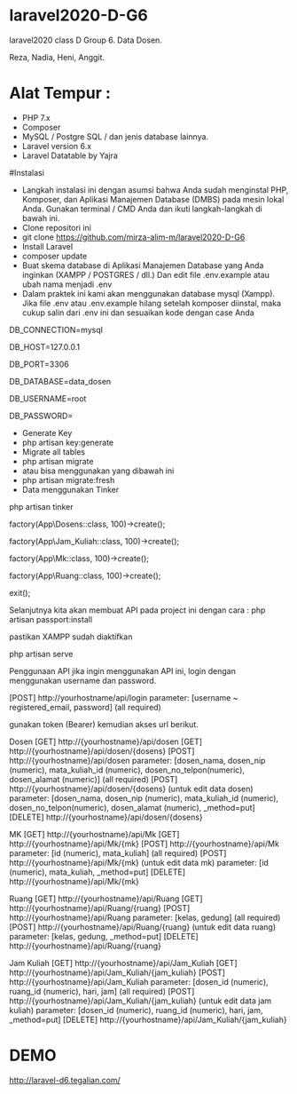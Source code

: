 # laravel2020-D-G6
laravel2020 class D Group 6. Data Dosen.

Reza, Nadia, Heni, Anggit.

# Alat Tempur :
- PHP 7.x
- Composer
- MySQL / Postgre SQL / dan jenis database lainnya.
- Laravel version 6.x
- Laravel Datatable by Yajra

#Instalasi
- Langkah instalasi ini dengan asumsi bahwa Anda sudah menginstal PHP, Komposer, dan Aplikasi Manajemen Database (DMBS) pada mesin lokal Anda. Gunakan terminal / CMD Anda dan ikuti langkah-langkah di bawah ini.
- Clone repositori ini
- git clone https://github.com/mirza-alim-m/laravel2020-D-G6
- Install Laravel
- composer update
- Buat skema database di Aplikasi Manajemen Database yang Anda inginkan (XAMPP / POSTGRES / dll.) Dan edit file .env.example atau ubah nama menjadi .env 
- Dalam praktek ini kami akan menggunakan database mysql (Xampp). Jika file .env atau .env.example hilang setelah komposer diinstal, maka cukup salin dari .env ini dan sesuaikan kode dengan case Anda

DB_CONNECTION=mysql

DB_HOST=127.0.0.1

DB_PORT=3306

DB_DATABASE=data_dosen

DB_USERNAME=root

DB_PASSWORD=

- Generate Key
- php artisan key:generate
- Migrate all tables
- php artisan migrate
- atau bisa menggunakan yang dibawah ini
- php artisan migrate:fresh
- Data menggunakan Tinker

php artisan tinker

factory(App\Dosens::class, 100)->create();

factory(App\Jam_Kuliah::class, 100)->create();

factory(App\Mk::class, 100)->create();

factory(App\Ruang::class, 100)->create();

exit();

Selanjutnya kita akan membuat API pada project ini dengan cara :
php artisan passport:install

pastikan XAMPP sudah diaktifkan

php artisan serve

Penggunaan API
jika ingin menggunakan API ini, login dengan menggunakan username dan password.

[POST] http://yourhostname/api/login
        parameter: [username ~ registered_email, password] (all required)


gunakan token (Bearer) kemudian akses url berikut.

Dosen
[GET] http://{yourhostname}/api/dosen
[GET] http://{yourhostname}/api/dosen/{dosens}
[POST] http://{yourhostname}/api/dosen 
        parameter: [dosen_nama, dosen_nip (numeric), mata_kuliah_id (numeric), dosen_no_telpon(numeric), dosen_alamat (numeric)] (all required)
[POST] http://{yourhostname}/api/dosen/{dosens} (untuk edit data dosen)
        parameter: [dosen_nama, dosen_nip (numeric), mata_kuliah_id (numeric), dosen_no_telpon(numeric), dosen_alamat (numeric), _method=put]
[DELETE] http://{yourhostname}/api/dosen/{dosens}

MK
[GET] http://{yourhostname}/api/Mk
[GET] http://{yourhostname}/api/Mk/{mk}
[POST] http://{yourhostname}/api/Mk
        parameter: [id (numeric), mata_kuliah] (all required)
[POST] http://{yourhostname}/api/Mk/{mk} (untuk edit data mk)
        parameter: [id (numeric), mata_kuliah, _method=put]
[DELETE] http://{yourhostname}/api/Mk/{mk}

Ruang
[GET] http://{yourhostname}/api/Ruang
[GET] http://{yourhostname}/api/Ruang/{ruang}
[POST] http://{yourhostname}/api/Ruang
        parameter: [kelas, gedung] (all required)
[POST] http://{yourhostname}/api/Ruang/{ruang} (untuk edit data ruang)
        parameter: [kelas, gedung, _method=put]
[DELETE] http://{yourhostname}/api/Ruang/{ruang}

Jam Kuliah
[GET] http://{yourhostname}/api/Jam_Kuliah
[GET] http://{yourhostname}/api/Jam_Kuliah/{jam_kuliah}
[POST] http://{yourhostname}/api/Jam_Kuliah
        parameter: [dosen_id (numeric), ruang_id (numeric), hari, jam] (all required)
[POST] http://{yourhostname}/api/Jam_Kuliah/{jam_kuliah} (untuk edit data jam kuliah)
        parameter: [dosen_id (numeric), ruang_id (numeric), hari, jam, _method=put]
[DELETE] http://{yourhostname}/api/Jam_Kuliah/{jam_kuliah}
# DEMO
http://laravel-d6.tegalian.com/
